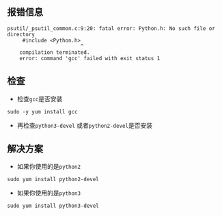 ## 报错信息

```
psutil/_psutil_common.c:9:20: fatal error: Python.h: No such file or directory
     #include <Python.h>
                        ^
    compilation terminated.
    error: command 'gcc' failed with exit status 1
```

## 检查

- 检查`gcc`是否安装

```
sudo -y yum install gcc 
```

- 再检查`python3-devel` 或者`python2-devel`是否安装

## 解决方案

- 如果你使用的是`python2`

```
sudo yum install python2-devel
```

- 如果你使用的是`python3`

```
sudo yum install python3-devel
```
